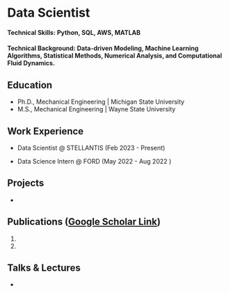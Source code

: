 # Data Scientist

#### Technical Skills: Python, SQL, AWS, MATLAB

#### Technical Background: Data-driven Modeling, Machine Learning Algorithms, Statistical Methods, Numerical Analysis, and Computational Fluid Dynamics.

## Education
- Ph.D., Mechanical Engineering | Michigan State University 						       		
- M.S., Mechanical Engineering | Wayne State University  		


## Work Experience
- Data Scientist @ STELLANTIS (Feb 2023 - Present)

- Data Science  Intern @ FORD (May 2022 - Aug 2022 )

## Projects
* 


## Publications ([Google Scholar Link](https://scholar.google.com/citations?user=P5jH2xAAAAAJ&hl=en))



1. 


2. 

## Talks & Lectures


- 
